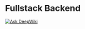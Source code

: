 # Fullstack Backend

[![Ask DeepWiki](https://deepwiki.com/badge.svg)](https://deepwiki.com/aoda-zhang/fullStack-backEnd)
